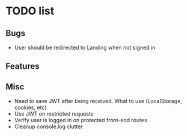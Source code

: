 # TODO list

## Bugs
* User should be redirected to Landing when not signed in

## Features

## Misc
* Need to save JWT after being received. What to use (LocalStorage, cookies, etc)
* Use JWT on restricted requests 
* Verify user is logged in on protected front-end routes
* Cleanup console.log clutter